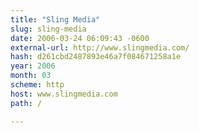 ```yaml
---
title: "Sling Media"
slug: sling-media
date: 2006-03-24 06:09:43 -0600
external-url: http://www.slingmedia.com/
hash: d261cbd2487893e46a7f084671258a1e
year: 2006
month: 03
scheme: http
host: www.slingmedia.com
path: /

---
```



